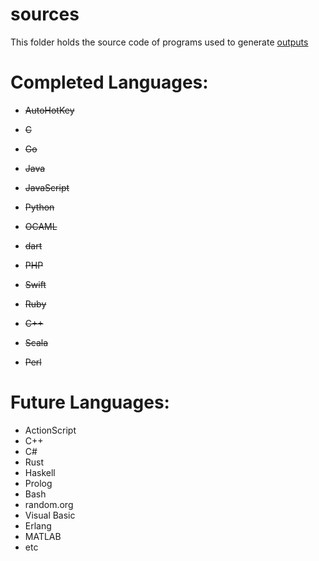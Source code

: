 # sources
This folder holds the source code of programs used to generate [outputs](../outputs)

# Completed Languages:
 * ~~AutoHotKey~~
 * ~~C~~
 * ~~Go~~
 * ~~Java~~
 * ~~JavaScript~~
 * ~~Python~~
 * ~~OCAML~~
 * ~~dart~~
 * ~~PHP~~
 * ~~Swift~~
 * ~~Ruby~~
 * ~~C++~~


 * ~~Scala~~
 * ~~Perl~~
 
# Future Languages:
 * ActionScript
 * C++
 * C#
 * Rust
 * Haskell
 * Prolog
 * Bash
 * random.org
 * Visual Basic
 * Erlang
 * MATLAB
 * etc